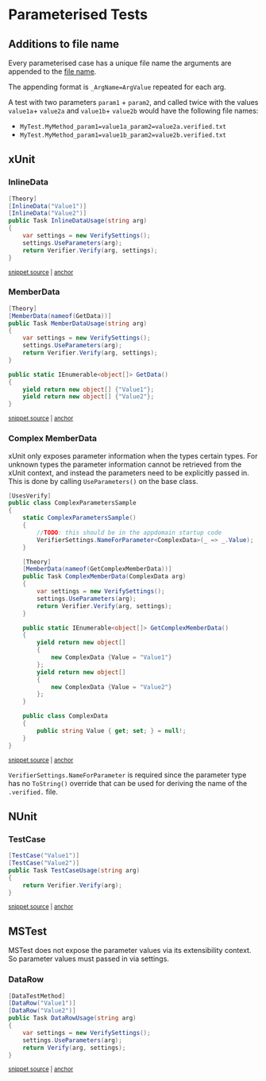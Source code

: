 <!--
GENERATED FILE - DO NOT EDIT
This file was generated by [MarkdownSnippets](https://github.com/SimonCropp/MarkdownSnippets).
Source File: /docs/mdsource/parameterised.source.md
To change this file edit the source file and then run MarkdownSnippets.
-->

# Parameterised Tests


## Additions to file name

Every parameterised case has a unique file name the arguments are appended to the [file name](/docs/naming.md).

The appending format is `_ArgName=ArgValue` repeated for each arg. 

A test with two parameters `param1` + `param2`, and called twice with the values `value1a`+ `value2a` and `value1b`+ `value2b` would have the following file names:

  * `MyTest.MyMethod_param1=value1a_param2=value2a.verified.txt`
  * `MyTest.MyMethod_param1=value1b_param2=value2b.verified.txt`


## xUnit


### InlineData

<!-- snippet: xunitInlineData -->
<a id='snippet-xunitinlinedata'/></a>
```cs
[Theory]
[InlineData("Value1")]
[InlineData("Value2")]
public Task InlineDataUsage(string arg)
{
    var settings = new VerifySettings();
    settings.UseParameters(arg);
    return Verifier.Verify(arg, settings);
}
```
<sup><a href='/src/Verify.Xunit.Tests/Snippets/ParametersSample.cs#L10-L20' title='File snippet `xunitinlinedata` was extracted from'>snippet source</a> | <a href='#snippet-xunitinlinedata' title='Navigate to start of snippet `xunitinlinedata`'>anchor</a></sup>
<!-- endsnippet -->


### MemberData

<!-- snippet: xunitMemberData -->
<a id='snippet-xunitmemberdata'/></a>
```cs
[Theory]
[MemberData(nameof(GetData))]
public Task MemberDataUsage(string arg)
{
    var settings = new VerifySettings();
    settings.UseParameters(arg);
    return Verifier.Verify(arg, settings);
}

public static IEnumerable<object[]> GetData()
{
    yield return new object[] {"Value1"};
    yield return new object[] {"Value2"};
}
```
<sup><a href='/src/Verify.Xunit.Tests/Snippets/ParametersSample.cs#L22-L37' title='File snippet `xunitmemberdata` was extracted from'>snippet source</a> | <a href='#snippet-xunitmemberdata' title='Navigate to start of snippet `xunitmemberdata`'>anchor</a></sup>
<!-- endsnippet -->


### Complex MemberData

xUnit only exposes parameter information when the types certain types. For unknown types the parameter information cannot be retrieved from the xUnit context, and instead the parameters need to be explicitly passed in. This is done by calling `UseParameters()` on the base class.

<!-- snippet: xunitComplexMemberData -->
<a id='snippet-xunitcomplexmemberdata'/></a>
```cs
[UsesVerify]
public class ComplexParametersSample
{
    static ComplexParametersSample()
    {
        //TODO: this should be in the appdomain startup code
        VerifierSettings.NameForParameter<ComplexData>(_ => _.Value);
    }

    [Theory]
    [MemberData(nameof(GetComplexMemberData))]
    public Task ComplexMemberData(ComplexData arg)
    {
        var settings = new VerifySettings();
        settings.UseParameters(arg);
        return Verifier.Verify(arg, settings);
    }

    public static IEnumerable<object[]> GetComplexMemberData()
    {
        yield return new object[]
        {
            new ComplexData {Value = "Value1"}
        };
        yield return new object[]
        {
            new ComplexData {Value = "Value2"}
        };
    }

    public class ComplexData
    {
        public string Value { get; set; } = null!;
    }
}
```
<sup><a href='/src/Verify.Xunit.Tests/Snippets/ComplexParametersSample.cs#L7-L43' title='File snippet `xunitcomplexmemberdata` was extracted from'>snippet source</a> | <a href='#snippet-xunitcomplexmemberdata' title='Navigate to start of snippet `xunitcomplexmemberdata`'>anchor</a></sup>
<!-- endsnippet -->

`VerifierSettings.NameForParameter` is required since the parameter type has no `ToString()` override that can be used for deriving the name of the `.verified.` file.


## NUnit


### TestCase

<!-- snippet: NUnitTestCase -->
<a id='snippet-nunittestcase'/></a>
```cs
[TestCase("Value1")]
[TestCase("Value2")]
public Task TestCaseUsage(string arg)
{
    return Verifier.Verify(arg);
}
```
<sup><a href='/src/Verify.NUnit.Tests/Snippets/ParametersSample.cs#L8-L15' title='File snippet `nunittestcase` was extracted from'>snippet source</a> | <a href='#snippet-nunittestcase' title='Navigate to start of snippet `nunittestcase`'>anchor</a></sup>
<!-- endsnippet -->


## MSTest

MSTest does not expose the parameter values via its extensibility context. So parameter values must passed in via settings.


### DataRow

<!-- snippet: MSTestDataRow -->
<a id='snippet-mstestdatarow'/></a>
```cs
[DataTestMethod]
[DataRow("Value1")]
[DataRow("Value2")]
public Task DataRowUsage(string arg)
{
    var settings = new VerifySettings();
    settings.UseParameters(arg);
    return Verify(arg, settings);
}
```
<sup><a href='/src/Verify.MSTest.Tests/Snippets/ParametersSample.cs#L10-L20' title='File snippet `mstestdatarow` was extracted from'>snippet source</a> | <a href='#snippet-mstestdatarow' title='Navigate to start of snippet `mstestdatarow`'>anchor</a></sup>
<!-- endsnippet -->
